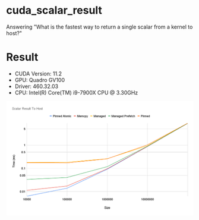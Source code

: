 # cuda_scalar_result
Answering "What is the fastest way to return a single scalar from a kernel to host?" 

# Result

- CUDA Version: 11.2
- GPU: Quadro GV100
- Driver: 460.32.03
- CPU: Intel(R) Core(TM) i9-7900X CPU @ 3.30GHz

![image](result.png)
